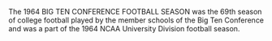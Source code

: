 The 1964 BIG TEN CONFERENCE FOOTBALL SEASON was the 69th season of college football played by the member schools of the Big Ten Conference and was a part of the 1964 NCAA University Division football season.
